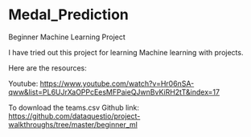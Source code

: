 # Medal_Prediction
Beginner Machine Learning Project

I have tried out this project for learning Machine learning with projects.

Here are the resources:

Youtube: https://www.youtube.com/watch?v=Hr06nSA-qww&list=PL6UJrXaOPPcEesMFPaieQJwnBvKiRH2tT&index=17

To download the teams.csv Github link:
https://github.com/dataquestio/project-walkthroughs/tree/master/beginner_ml
